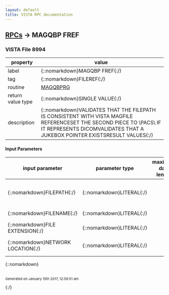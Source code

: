 ```yaml
---
layout: default
title: VISTA RPC documentation
---
```




## [RPCs](TableOfContent.md) &#8594; MAGQBP FREF 



### VISTA File 8994 


 property | value 
--- | --- 
 label | {::nomarkdown}MAGQBP FREF{:/}
 tag | {::nomarkdown}FILEREF{:/}
 routine | [MAGQBPRG](http://code.osehra.org/dox/Routine_MAGQBPRG_source.html)
 return value type | {::nomarkdown}SINGLE VALUE{:/}
 description | {::nomarkdown}VALIDATES THAT THE FILEPATH IS CONSISTENT WITH VISTA MAGFILE REFERENCESET THE SECOND PIECE TO \PACS\ IF IT REPRESENTS DICOMVALIDATES THAT A JUKEBOX POINTER EXISTSRESULT VALUES{:/}

#### Input Parameters

| input parameter | parameter type | maximum data length | required | description | 
| --- | --- | --- | --- | --- | 
| {::nomarkdown}FILEPATH{:/} | {::nomarkdown}LITERAL{:/} |  | {::nomarkdown}true{:/} | {::nomarkdown}The computer name and directory path of the file.{:/} | 
| {::nomarkdown}FILENAME{:/} | {::nomarkdown}LITERAL{:/} |  | {::nomarkdown}true{:/} | {::nomarkdown}The filename.{:/} | 
| {::nomarkdown}FILE EXTENSION{:/} | {::nomarkdown}LITERAL{:/} |  | {::nomarkdown}true{:/} | {::nomarkdown}The file extension.{:/} | 
| {::nomarkdown}NETWORK LOCATION{:/} | {::nomarkdown}LITERAL{:/} |  | {::nomarkdown}true{:/} | {::nomarkdown}Current share network path being evaluated.{:/} | 

{::nomarkdown} <br/><br/><p style="font-size: 11px">Generated on January 15th 2017, 12:59:51 am</p>{:/}
